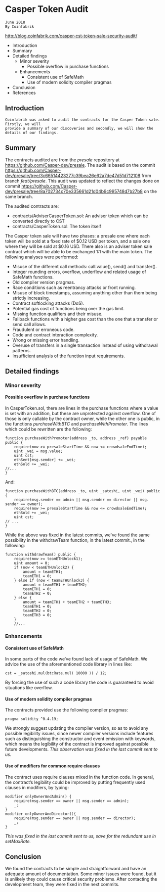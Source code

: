 # Casper Token Audit

```
June 2018
By Coinfabrik
```
http://blog.coinfabrik.com/casper-cst-token-sale-security-audit/

- Introduction
- Summary
- Detailed findings
   - Minor severity
      - Possible overflow in purchase functions
   - Enhancements
      - Consistent use of SafeMath
      - Use of modern solidity compiler pragmas
- Conclusion
- References


## Introduction

```
Coinfabrik was asked to audit the contracts for the Casper Token sale. ​Firstly, we will
provide a summary of our discoveries and secondly, we will show​ the details of our findings.
```
## Summary

The contracts audited are from the _presale_ repository at https://github.com/Casper-dev/presale. The audit is based on the commit https://github.com/Casper-dev/presale/tree/3c66514423277c39bea26e62a7de47d51d712108 from branch _feat/presale_. This audit was updated to reflect the changes done on commit https://github.com/Casper-dev/presale/tree/8a702734c70e335661d21d04b9c995748d7b27b8 on the same branch.

The audited contracts are:
- contracts/AdviserCasperToken.sol: An adviser token which can be converted directly to CST
- contracts/CasperToken.sol: The token itself

The Casper token sale will have two phases: a presale one where each token will be sold at
a fixed rate of $0.12 USD per token, and a sale one where they will be sold at $0.16 USD.
There also is an adviser token sale contract which will be able to be exchanged 1:1 with the
main token.
The following analyses were performed:
- Misuse of the different call methods: call.value(), send() and transfer().
- Integer rounding errors, overflow, underflow and related usage of SafeMath
functions.
- Old compiler version pragmas.
- Race conditions such as reentrancy attacks or front running.
- Misuse of block timestamps, assuming anything other than them being strictly
increasing.
- Contract softlocking attacks (DoS).
- Potential gas cost of functions being over the gas limit.
- Missing function qualifiers and their misuse.
- Fallback functions with a higher gas cost than the one that a transfer or send call
allows.
- Fraudulent or erroneous code.
- Code and contract interaction complexity.
- Wrong or missing error handling.
- Overuse of transfers in a single transaction instead of using withdrawal patterns.
- Insufficient analysis of the function input requirements.


## Detailed findings

### Minor severity

#### Possible overflow in purchase functions

In CasperToken.sol, there are lines in the purchase functions where a value is set with an
addition, but these are unprotected against overflow. One of those is only callable by the
 contract owner, while the other one is public, in the functions _purchaseWithBTC_ and
 _purchaseWithPromoter_. The lines which could be rewritten are the following:
```solidity
function purchaseWithPromoter(address _to, address _ref) payable public {
    require(now >= presaleStartTime && now <= crowdsaleEndTime);
    uint _wei = msg.value;
    uint cst;
    ethSent[msg.sender] += _wei;
    ethSold += _wei;
//...
}
```
And:
```solidity
​function​ purchaseWithBTC​(​address _to​,​ ​uint​ _satoshi​,​ ​uint​ _wei​)​ ​public​ {
    require​(​msg​.​sender ​==​ admin ​||​ msg​.​sender ​==​ director ​||​ msg​.​sender ​==​ owner​);
    require​(​now ​>=​ presaleStartTime ​&&​ now ​<=​ crowdsaleEndTime​);
    ethSold += _wei;
    uint​ cst;
// ...
}
```
While the above was fixed in the latest commits, we've found the same possibility in the
withdrawTeam function, in the latest commit., in the following:
```solidity
function​ withdrawTeam​()​ ​public​ {
    require​(​now ​>=​ teamETHUnlock1​);
    uint​ amount ​=​ ​0;
    if​ ​(​now ​<​ teamETHUnlock2​)​ {
        amount = teamETH1;
        teamETH1 ​=​ ​0;
    }​ ​else​ ​if​ ​(​now ​<​ teamETHUnlock3​)​ {
        amount = teamETH1​ + teamETH2;
        teamETH1 ​=​ ​0;
        teamETH2 ​=​ ​0;
    }​ ​else​ {
        amount = teamETH1​ + teamETH2 + teamETH3;
        teamETH1 ​=​ ​0;
        teamETH2 ​=​ ​0;
        teamETH3 ​=​ ​0;
    }
    //...
```

### Enhancements

#### Consistent use of SafeMath

In some parts of the code we’ve found lack of usage of SafeMath. We advice the use of the
aforementioned code library in lines like:
```solidity
cst ​=​ _satoshi​.​mul​(​btcRate​.​mul​(​ 10000 ​))​ ​/​ ​12;
```

By forcing the use of such a code library the code is guaranteed to avoid situations like
overflow.

#### Use of modern solidity compiler pragmas

The contracts provided use the following compiler pragmas:
```solidity
pragma solidity ​^​0.4​.​19;
```

We strongly suggest updating the compiler version, so as to avoid any possible legibility
issues, since newer compiler versions include features such as distinguishing the
constructor and event emission with keywords, which means the legibility of the contract is
improved against possible future developments.
_This observation was fixed in the last commit sent to us._

#### Use of modifiers for common require clauses

The contract uses require clauses mixed in the function code. In general, the contract’s
legibility could be improved by putting frequently used clauses in modifiers, by typing:
```solidity
modifier onlyOwnerAndAdmin​()​ {
    ​require​(​msg​.​sender ​==​ owner ​||​ msg​.​sender ​==​ admin​);
    _;
}
modifier onlyOwnerAndDirector​(){
    ​require​(​msg​.​sender ​==​ owner ​||​ msg​.​sender ​==​ director​);
    _;
}
```

_This was fixed in the last commit sent to us, save for the redundant use in setMaxRate._

## Conclusion

We found the contracts to be simple and straightforward and have an adequate amount of
documentation. Some minor issues were found, but it is unlikely they could cause critical
security problems. After contacting the development team, they were fixed in the next
commits.



